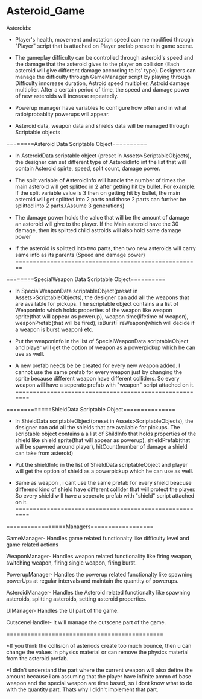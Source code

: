 # Asteroid_Game
Asteroids:

- Player's health, movement and rotation speed can me modified through "Player" script that is attached on Player prefab present in game scene.

- The gameplay difficulty can be controlled through asteroid's speed and the damage that the asteroid gives to the player on collision (Each asteroid will give different damage according to its' type). Designers can manage the difficulty through GameManager script by playing through Difficulty inncrease duration, Astroid speed multiplier, Astroid damage multiplier.
After a certain period of time, the speed and damage power of new asteroids will increase repeatedly.

- Powerup manager have variables to configure how often and in what ratio/probablity powerups will appear. 

- Asteroid data, weapon data and shields data will be managed through Scriptable objects


========Asteroid Data Scriptable Object==========

- In AsteroidData scriptable object (preset in Assets>ScriptableObjects), the designer can set different type of AsteroidInfo int the list that will contain Asteroid spirte, speed, split count, damage power.

- The split variable of AsteroidInfo will handle the number of times the main asteroid will get splitted in 2 after getting hit by bullet. For example: If the split variable value is 3 then on getting hit by bullet, the main asteroid will get splitted into 2 parts and those 2 parts can further be splitted into 2 parts.(Assume 3 generations)

- The damage power holds the value that will be the amount of damage an asteroid will give to the player. If the Main asteroid have the 30 damage, then its splitted child astroids will also hold same damage power

- If the asteroid is splitted into two parts, then two new asteroids will carry same info as its parents (Speed and damage power)
=====================================================


========SpecialWeapon Data Scriptable Object==========

- In SpecialWeaponData scriptableObject(preset in Assets>ScriptableObjects), the designer can add all the weapons that are available for pickups. The scriptable object contains a a list of WeaponInfo which holds properties of the weapon like weapon sprite(that will appear as powerup), weapon time(lifetime of weapon), weaponPrefab(that will be fired), isBurstFireWeapon(which will decide if a weapon is burst weapon) etc.

- Put the weaponInfo in the list of SpecialWeaponData scriptableObject and player will get the option of weapon as a powerpickup which he can use as well.

- A new prefab needs be be created for every new weapon added. I cannot use the same prefab for every weapon just by changing the sprite because different weapon have different colliders. So every weapon will have a seperate prefab with "weapon" script attached on it.
=======================================================


=============ShieldData Scriptable Object===============

- In ShieldData scriptableObject(preset in Assets>ScriptableObjects), the designer can add all the shields that are available for pickups. The scriptable object contains a a list of ShildInfo that holds properties of the shield like shield sprite(that will appear as powerup), shieldPrefab(that will be spawned around player), hitCount(number of damage a shield can take from asteroid)

- Put the shieldInfo in the list of ShieldData scriptableObject and player will get the option of shield as a powerpickup which he can use as well.

- Same as weapon , i cant use the same prefab for every shield beacuse differend kind of shield have different collider that will protect the player. So every shield will have a seperate prefab with "shield" script attached on it.
=======================================================


=================Managers==================

GameManager- Handles game related functionalty like difficulty level and game related actions

WeaponManager- Handles weapon related functionality like firing weapon, switching weapon, firing single weapon, firing burst.

PowerupManager- Handles the powerup related functionalty like spawning powerUps at regular intervals and maintain the quantity of powerups.

AsteroidManager- Handles the Asteroid related functionalty like spawning asteroids, splitting asteroids, setting asteroid properties.

UIManager- Handles the UI part of the game.

CutsceneHandler- It will manage the cutscene part of the game.

=============================================

*If you think the collision of asteriods create too much bounce, then u can change the values in physics material or can remove the physics material from the asteroid prefab.

*I didn't understand the part where the current weapon will also define the amount because i am assuming that the player have infinite ammo of base weapon and the special weapon are time based, so i dont know what to do with the quantity part. Thats why I didn't implement that part.





